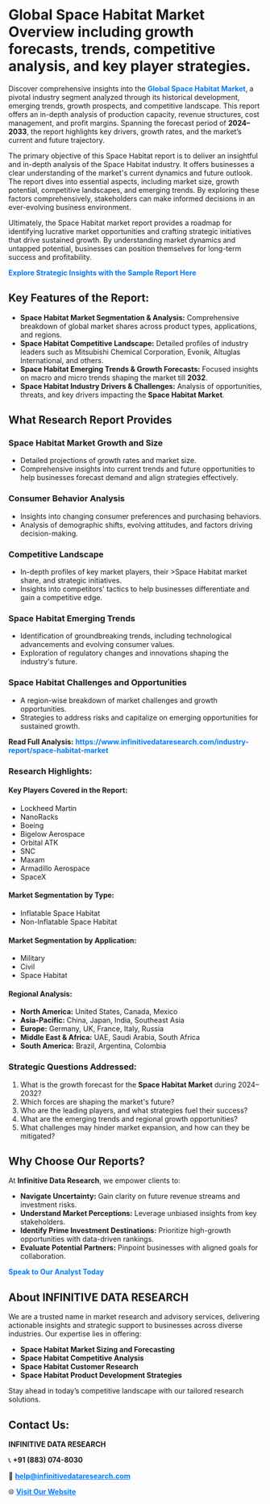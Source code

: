<h1>Global Space Habitat Market Overview including growth forecasts, trends, competitive analysis, and key player strategies.</h1>
<p>
Discover comprehensive insights into the 
<a href="https://www.infinitivedataresearch.com/industry-report/space-habitat-market" rel="dofollow" style="color: #007BFF; text-decoration: none;"><strong>Global Space Habitat Market</strong></a>, a pivotal industry segment analyzed through its historical development, emerging trends, growth prospects, and competitive landscape. This report offers an in-depth analysis of production capacity, revenue structures, cost management, and profit margins. Spanning the forecast period of <strong>2024–2033</strong>, the report highlights key drivers, growth rates, and the market’s current and future trajectory.
</p>
<p>
The primary objective of this Space Habitat report is to deliver an insightful and in-depth analysis of the Space Habitat industry. It offers businesses a clear understanding of the market's current dynamics and future outlook. The report dives into essential aspects, including market size, growth potential, competitive landscapes, and emerging trends. By exploring these factors comprehensively, stakeholders can make informed decisions in an ever-evolving business environment.
</p>
<p>
Ultimately, the Space Habitat market report provides a roadmap for identifying lucrative market opportunities and crafting strategic initiatives that drive sustained growth. By understanding market dynamics and untapped potential, businesses can position themselves for long-term success and profitability.
</p>
<p>
<a href="https://www.infinitivedataresearch.com/request-sample/reportId=103165" style="color: #007BFF; text-decoration: none;"><strong>Explore Strategic Insights with the Sample Report Here</strong></a>
</p>

<h2>Key Features of the Report:</h2>
<ul>
<li><strong>Space Habitat Market Segmentation & Analysis:</strong> Comprehensive breakdown of global market shares across product types, applications, and regions.</li>
<li><strong>Space Habitat Competitive Landscape:</strong> Detailed profiles of industry leaders such as Mitsubishi Chemical Corporation, Evonik, Altuglas International, and others.</li>
<li><strong>Space Habitat Emerging Trends & Growth Forecasts:</strong> Focused insights on macro and micro trends shaping the market till <strong>2032</strong>.</li>
<li><strong>Space Habitat Industry Drivers & Challenges:</strong> Analysis of opportunities, threats, and key drivers impacting the <strong>Space Habitat Market</strong>.</li>
</ul>

<h2>What Research Report Provides</h2>
<h3>Space Habitat Market Growth and Size</h3>
<ul>
<li>Detailed projections of growth rates and market size.</li>
<li>Comprehensive insights into current trends and future opportunities to help businesses forecast demand and align strategies effectively.</li>
</ul>

<h3>Consumer Behavior Analysis</h3>
<ul>
<li>Insights into changing consumer preferences and purchasing behaviors.</li>
<li>Analysis of demographic shifts, evolving attitudes, and factors driving decision-making.</li>
</ul>

<h3>Competitive Landscape</h3>
<ul>
<li>In-depth profiles of key market players, their >Space Habitat market share, and strategic initiatives.</li>
<li>Insights into competitors' tactics to help businesses differentiate and gain a competitive edge.</li>
</ul>

<h3>Space Habitat Emerging Trends</h3>
<ul>
<li>Identification of groundbreaking trends, including technological advancements and evolving consumer values.</li>
<li>Exploration of regulatory changes and innovations shaping the industry's future.</li>
</ul>

<h3>Space Habitat Challenges and Opportunities</h3>
<ul>
<li>A region-wise breakdown of market challenges and growth opportunities.</li>
<li>Strategies to address risks and capitalize on emerging opportunities for sustained growth.</li>
</ul>
<p><strong>Read Full Analysis:</strong> <a href="https://www.infinitivedataresearch.com/industry-report/space-habitat-market" rel="dofollow" style="color: #007BFF; text-decoration: none;"><strong>https://www.infinitivedataresearch.com/industry-report/space-habitat-market</strong></a></p>
<h3>Research Highlights:</h3>
<h4>Key Players Covered in the Report:</h4>
<ul><li>Lockheed Martin</li><li>NanoRacks</li><li>Boeing</li><li>Bigelow Aerospace</li><li>Orbital ATK</li><li>SNC</li><li>Maxam</li><li>Armadillo Aerospace</li><li>SpaceX</li></ul>
<h4>Market Segmentation by Type:</h4>
<ul><li>Inflatable Space Habitat</li><li>Non-Inflatable Space Habitat</li></ul>
<h4>Market Segmentation by Application:</h4>
<ul><li>Military</li><li>Civil</li><li>Space Habitat</li></ul>

<h4>Regional Analysis:</h4>
<ul>
<li><strong>North America:</strong> United States, Canada, Mexico</li>
<li><strong>Asia-Pacific:</strong> China, Japan, India, Southeast Asia</li>
<li><strong>Europe:</strong> Germany, UK, France, Italy, Russia</li>
<li><strong>Middle East & Africa:</strong> UAE, Saudi Arabia, South Africa</li>
<li><strong>South America:</strong> Brazil, Argentina, Colombia</li>
</ul>

<h3>Strategic Questions Addressed:</h3>
<ol>
<li>What is the growth forecast for the <strong>Space Habitat Market</strong> during 2024–2032?</li>
<li>Which forces are shaping the market's future?</li>
<li>Who are the leading players, and what strategies fuel their success?</li>
<li>What are the emerging trends and regional growth opportunities?</li>
<li>What challenges may hinder market expansion, and how can they be mitigated?</li>
</ol>

<h2>Why Choose Our Reports?</h2>
<p>At <strong>Infinitive Data Research</strong>, we empower clients to:</p>
<ul>
<li><strong>Navigate Uncertainty:</strong> Gain clarity on future revenue streams and investment risks.</li>
<li><strong>Understand Market Perceptions:</strong> Leverage unbiased insights from key stakeholders.</li>
<li><strong>Identify Prime Investment Destinations:</strong> Prioritize high-growth opportunities with data-driven rankings.</li>
<li><strong>Evaluate Potential Partners:</strong> Pinpoint businesses with aligned goals for collaboration.</li>
</ul>
<p><a href="https://www.infinitivedataresearch.com/industry-report/space-habitat-market" rel="dofollow" style="color: #007BFF; text-decoration: none;"><strong>Speak to Our Analyst Today</strong></a></p>

<h2>About INFINITIVE DATA RESEARCH</h2>
<p>We are a trusted name in market research and advisory services, delivering actionable insights and strategic support to businesses across diverse industries. Our expertise lies in offering:</p>
<ul>
<li><strong>Space Habitat Market Sizing and Forecasting</strong></li>
<li><strong>Space Habitat Competitive Analysis</strong></li>
<li><strong>Space Habitat Customer Research</strong></li>
<li><strong>Space Habitat Product Development Strategies</strong></li>
</ul>
<p>Stay ahead in today’s competitive landscape with our tailored research solutions.</p>

<h2>Contact Us:</h2>
<p><strong>INFINITIVE DATA RESEARCH</strong></p>
<p>📞 <strong>+91 (883) 074-8030</strong></p>
<p>📧 <strong><a href="mailto:help@infinitivedataresearch.com" style="color: #007BFF;">help@infinitivedataresearch.com</a></strong></p>
<p>🌐 <strong><a href="https://www.infinitivedataresearch.com" rel="dofollow" style="color: #007BFF;">Visit Our Website</a></strong></p>
